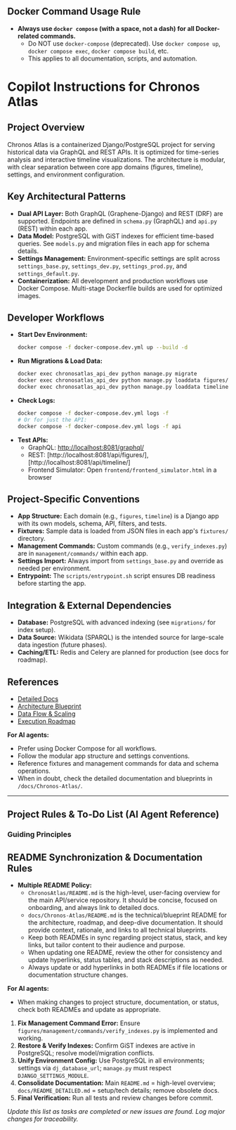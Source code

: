 ## Docker Command Usage Rule

- **Always use `docker compose` (with a space, not a dash) for all Docker-related commands.**
  - Do NOT use `docker-compose` (deprecated). Use `docker compose up`, `docker compose exec`, `docker compose build`, etc.
  - This applies to all documentation, scripts, and automation.
# Copilot Instructions for Chronos Atlas

## Project Overview
Chronos Atlas is a containerized Django/PostgreSQL project for serving historical data via GraphQL and REST APIs. It is optimized for time-series analysis and interactive timeline visualizations. The architecture is modular, with clear separation between core app domains (figures, timeline), settings, and environment configuration.

## Key Architectural Patterns
- **Dual API Layer:** Both GraphQL (Graphene-Django) and REST (DRF) are supported. Endpoints are defined in `schema.py` (GraphQL) and `api.py` (REST) within each app.
- **Data Model:** PostgreSQL with GiST indexes for efficient time-based queries. See `models.py` and migration files in each app for schema details.
- **Settings Management:** Environment-specific settings are split across `settings_base.py`, `settings_dev.py`, `settings_prod.py`, and `settings_default.py`.
- **Containerization:** All development and production workflows use Docker Compose. Multi-stage Dockerfile builds are used for optimized images.

## Developer Workflows
- **Start Dev Environment:**
  ```bash
  docker compose -f docker-compose.dev.yml up --build -d
  ```
- **Run Migrations & Load Data:**
  ```bash
  docker exec chronosatlas_api_dev python manage.py migrate
  docker exec chronosatlas_api_dev python manage.py loaddata figures/fixtures/sample_figures.json
  docker exec chronosatlas_api_dev python manage.py loaddata timeline/fixtures/sample_timeline.json
  ```
- **Check Logs:**
  ```bash
  docker compose -f docker-compose.dev.yml logs -f
  # Or for just the API:
  docker compose -f docker-compose.dev.yml logs -f api
  ```
- **Test APIs:**
  - GraphQL: [http://localhost:8081/graphql/](http://localhost:8081/graphql/)
  - REST: [http://localhost:8081/api/figures/], [http://localhost:8081/api/timeline/]
  - Frontend Simulator: Open `frontend/frontend_simulator.html` in a browser

## Project-Specific Conventions
- **App Structure:** Each domain (e.g., `figures`, `timeline`) is a Django app with its own models, schema, API, filters, and tests.
- **Fixtures:** Sample data is loaded from JSON files in each app's `fixtures/` directory.
- **Management Commands:** Custom commands (e.g., `verify_indexes.py`) are in `management/commands/` within each app.
- **Settings Import:** Always import from `settings_base.py` and override as needed per environment.
- **Entrypoint:** The `scripts/entrypoint.sh` script ensures DB readiness before starting the app.

## Integration & External Dependencies
- **Database:** PostgreSQL with advanced indexing (see `migrations/` for index setup).
- **Data Source:** Wikidata (SPARQL) is the intended source for large-scale data ingestion (future phases).
- **Caching/ETL:** Redis and Celery are planned for production (see docs for roadmap).

## References
- [Detailed Docs](../docs/README_DETAILED.md)
- [Architecture Blueprint](../docs/Chronos-Atlas/ARCHITECTURE_BLUEPRINT.md)
- [Data Flow & Scaling](../docs/Chronos-Atlas/DATA_FLOW_AND_SCALING.md)
- [Execution Roadmap](../docs/Chronos-Atlas/EXECUTION_ROADMAP.md)

**For AI agents:**
- Prefer using Docker Compose for all workflows.
- Follow the modular app structure and settings conventions.
- Reference fixtures and management commands for data and schema operations.
- When in doubt, check the detailed documentation and blueprints in `/docs/Chronos-Atlas/`.

---

## Project Rules & To-Do List (AI Agent Reference)

### Guiding Principles

## README Synchronization & Documentation Rules

- **Multiple README Policy:**
  - `ChronosAtlas/README.md` is the high-level, user-facing overview for the main API/service repository. It should be concise, focused on onboarding, and always link to detailed docs.
  - `docs/Chronos-Atlas/README.md` is the technical/blueprint README for the architecture, roadmap, and deep-dive documentation. It should provide context, rationale, and links to all technical blueprints.
  - Keep both READMEs in sync regarding project status, stack, and key links, but tailor content to their audience and purpose.
  - When updating one README, review the other for consistency and update hyperlinks, status tables, and stack descriptions as needed.
  - Always update or add hyperlinks in both READMEs if file locations or documentation structure changes.

**For AI agents:**
- When making changes to project structure, documentation, or status, check both READMEs and update as appropriate.
1. **Fix Management Command Error:** Ensure `figures/management/commands/verify_indexes.py` is implemented and working.
2. **Restore & Verify Indexes:** Confirm GiST indexes are active in PostgreSQL; resolve model/migration conflicts.
3. **Unify Environment Config:** Use PostgreSQL in all environments; settings via `dj_database_url`; `manage.py` must respect `DJANGO_SETTINGS_MODULE`.
4. **Consolidate Documentation:** Main `README.md` = high-level overview; `docs/README_DETAILED.md` = setup/tech details; remove obsolete docs.
5. **Final Verification:** Run all tests and review changes before commit.

*Update this list as tasks are completed or new issues are found. Log major changes for traceability.*
